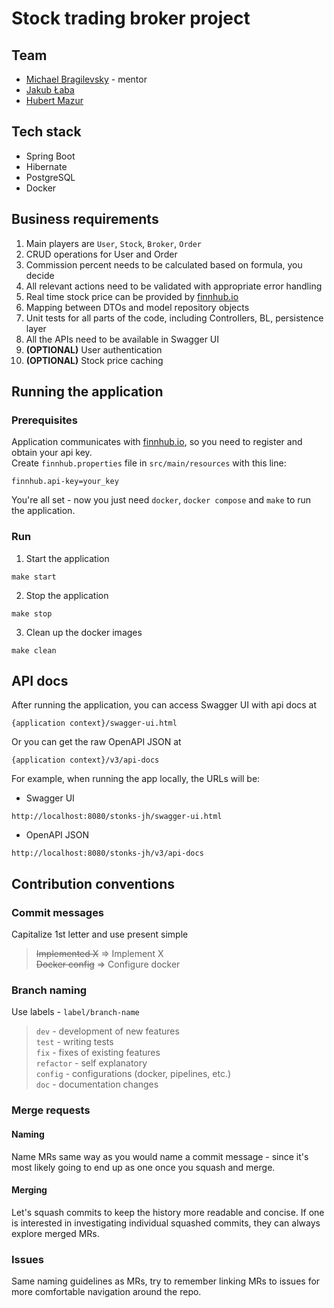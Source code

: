# Stock trading broker project

## Team

- [Michael Bragilevsky](https://gitlab.griddynamics.net/mbragilevsky) - mentor
- [Jakub Łaba](https://gitlab.griddynamics.net/jlaba)
- [Hubert Mazur](https://gitlab.griddynamics.net/hmazur)

## Tech stack

- Spring Boot
- Hibernate
- PostgreSQL
- Docker

## Business requirements

1. Main players are `User`, `Stock`, `Broker`, `Order`
2. CRUD operations for User and Order
3. Commission percent needs to be calculated based on formula, you decide
4. All relevant actions need to be validated with appropriate error handling
5. Real time stock price can be provided by [finnhub.io](https://finnhub.io)
6. Mapping between DTOs and model repository objects
7. Unit tests for all parts of the code, including Controllers, BL, persistence layer
8. All the APIs need to be available in Swagger UI
9. **(OPTIONAL)** User authentication
10. **(OPTIONAL)** Stock price caching

## Running the application

### Prerequisites

Application communicates with [finnhub.io](https://finnhub.io), so you need to register and obtain your api key.\
Create `finnhub.properties` file in `src/main/resources` with this line:

```properties
finnhub.api-key=your_key
```

You're all set - now you just need `docker`, `docker compose` and `make` to run the application.

### Run

1. Start the application

```shell
make start
```

2. Stop the application

```shell
make stop
```

3. Clean up the docker images

```shell
make clean
```

## API docs

After running the application, you can access Swagger UI with api docs at

```
{application context}/swagger-ui.html
```

Or you can get the raw OpenAPI JSON at

```
{application context}/v3/api-docs
```

For example, when running the app locally, the URLs will be:

- Swagger UI

```
http://localhost:8080/stonks-jh/swagger-ui.html
```

- OpenAPI JSON

```
http://localhost:8080/stonks-jh/v3/api-docs
```

## Contribution conventions

### Commit messages

Capitalize 1st letter and use present simple
> ~~Implemented X~~ => Implement X \
> ~~Docker config~~ => Configure docker

### Branch naming

Use labels - `label/branch-name`
> `dev` - development of new features\
> `test` - writing tests\
> `fix` - fixes of existing features\
> `refactor` - self explanatory\
> `config` - configurations (docker, pipelines, etc.)\
> `doc` - documentation changes

### Merge requests

#### Naming

Name MRs same way as you would name a commit message - since it's
most likely going to end up as one once you squash and merge.

#### Merging

Let's squash commits to keep the history more readable and concise.
If one is interested in investigating individual squashed commits,
they can always explore merged MRs.

### Issues

Same naming guidelines as MRs, try to remember linking MRs to issues for
more comfortable navigation around the repo.
